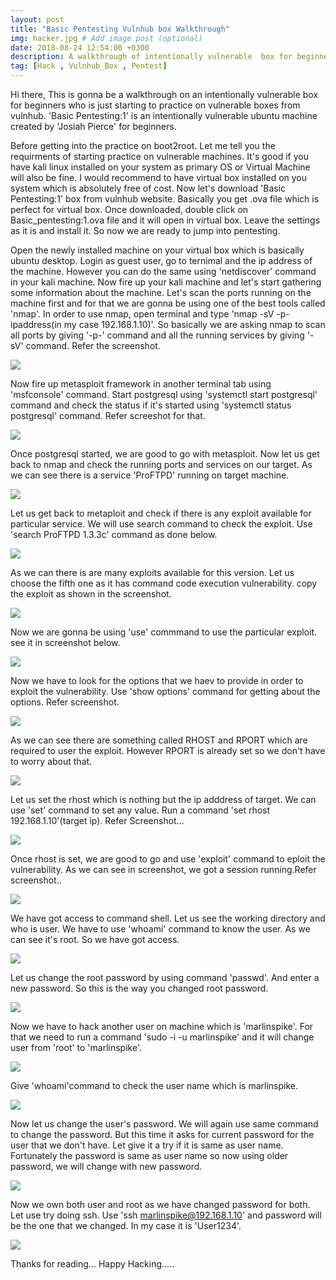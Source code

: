 ```yaml
---
layout: post
title: "Basic Pentesting Vulnhub box Walkthrough"
img: hacker.jpg # Add image post (optional)
date: 2018-08-24 12:54:00 +0300
description: A walkthrough of intentionally vulnerable  box for beginners. # Add post description (optional)
tag: [Hack , Vulnhub_Box , Pentest]
---
```

Hi there, This is gonna be a walkthrough on an intentionally vulnerable box for beginners who is just starting to practice on vulnerable boxes from vulnhub. 'Basic Pentesting:1' is an intentionally vulnerable ubuntu machine created by 'Josiah Pierce' for beginners. 

Before getting into the practice on boot2root. Let me tell you the requirments of starting practice on vulnerable machines. It's good if you have kali linux installed on your system as primary OS or Virtual Machine will also be fine. I would recommend to have virtual box installed on you system which is absolutely free of cost. Now let's download 'Basic Pentesting:1' box from vulnhub website. Basically you get .ova file which is perfect for virtual box. Once downloaded, double click on Basic_pentesting:1.ova file and it will open in virtual box. Leave the settings as it is and install it. So now we are ready to jump into pentesting.

Open the newly installed machine on your virtual box which is basically ubuntu desktop. Login  as guest user, go to ternimal and the ip address of the machine. However you can do the same using 'netdiscover' command in your kali machine. Now fire up your kali machine and let's start gathering some information about the machine. Let's scan the ports running on the machine first and for that we are gonna be using one of the best tools called 'nmap'. In order to use nmap, open terminal and type 'nmap -sV -p- ipaddress(in my case 192.168.1.10)'. So basically we are asking nmap to scan all ports by giving '-p-' command and all the running services by giving '-sV' command. Refer the screenshot.

![](/assets/img/vulnhub_box/Basic_Pentesting-1/1.png)

Now fire up metasploit framework in another terminal tab using 'msfconsole' command. Start postgresql using 'systemctl start postgresql' command and check the status if it's started using 'systemctl status postgresql' command. Refer screeshot for that.

![](/assets/img/vulnhub_box/Basic_Pentesting-1/2.png)

Once postgresql started, we are good to go with metasploit. Now let us get back to nmap and check the running ports and services on our target. As we can see there is a service 'ProFTPD' running on target machine. 

![](/assets/img/vulnhub_box/Basic_Pentesting-1/3.png)

Let us get back to metaploit and check if there is any exploit available for particular service. We will use search command to check the exploit. Use 'search ProFTPD 1.3.3c' command as done below.

![](/assets/img/vulnhub_box/Basic_Pentesting-1/4.png)

As we can there is are many exploits available for this version. Let us choose the fifth one as it has command code execution vulnerability. copy the exploit as shown in the screenshot.

![](/assets/img/vulnhub_box/Basic_Pentesting-1/5.png)

Now we are gonna be using 'use' commmand to use the particular exploit. see it in screenshot below.

![](/assets/img/vulnhub_box/Basic_Pentesting-1/6.png)

Now we have to look for the options that we haev to provide in order to exploit the vulnerability. Use 'show options' command for getting about the options. Refer screenshot.

![](/assets/img/vulnhub_box/Basic_Pentesting-1/7.png)

As we can see there are something called RHOST and RPORT which are required to user the exploit. However RPORT is already set so we don't have to worry about that. 

![](/assets/img/vulnhub_box/Basic_Pentesting-1/8.png)


Let us set the rhost which is nothing but the ip adddress of target. We can use 'set' command to set any value. Run a command 'set rhost 192.168.1.10'(target ip). Refer Screenshot...

![](/assets/img/vulnhub_box/Basic_Pentesting-1/9.png)

Once rhost is set, we are good to go and use 'exploit' command to eploit the vulnerability. As we can see in screenshot, we got a session running.Refer screenshot..

![](/assets/img/vulnhub_box/Basic_Pentesting-1/10.png)

We have got access to command shell. Let us see the working directory and who is user. We have to use 'whoami' command to know the user. As we can see it's root. So we have got access.

![](/assets/img/vulnhub_box/Basic_Pentesting-1/12.png)

Let us change the root password by using command 'passwd'. And enter a new password. So this is the way you changed root password.

![](/assets/img/vulnhub_box/Basic_Pentesting-1/14.png) 
 
 Now we have to hack another user on machine which is 'marlinspike'. For that we need to run a command 'sudo -i -u marlinspike' and it will change user from 'root' to 'marlinspike'.
 
 ![](/assets/img/vulnhub_box/Basic_Pentesting-1/15.png)
 
 Give 'whoami'command to check the user name which is marlinspike.
 
 ![](/assets/img/vulnhub_box/Basic_Pentesting-1/16.png)
 
 Now let us change the user's password. We will again use same command to change the password. But this time it asks for current password for the user that we don't have. Let give it a try if it is same as user name. Fortunately the password is same as user name so now using older password, we will change with new password. 
 
 ![](/assets/img/vulnhub_box/Basic_Pentesting-1/17.png)
 
 Now we own both user and root as we have changed password for both. Let use try doing ssh. Use 'ssh marlinspike@192.168.1.10' and password will be the one that we changed. In my case it is 'User1234'.
 
 ![](/assets/img/vulnhub_box/Basic_Pentesting-1/18.png)
 
 Thanks for reading... Happy Hacking.....

